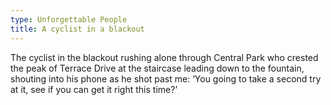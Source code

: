 ```yaml
---
type: Unforgettable People
title: A cyclist in a blackout
---
```


The cyclist in the blackout rushing alone through Central Park who crested the peak of Terrace Drive at the staircase leading down to the fountain, shouting into his phone as he shot past me: &lsquo;You going to take a second try at it, see if you can get it right this time?&rsquo;
